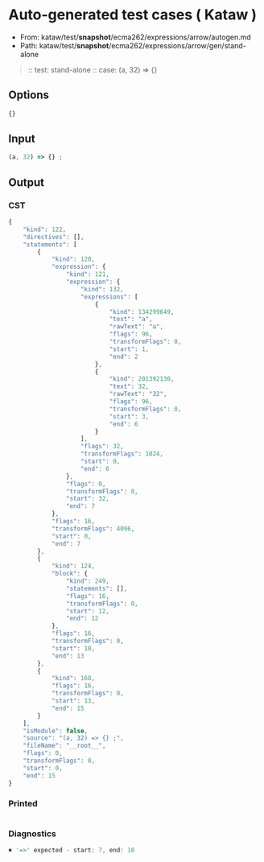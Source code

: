 # Auto-generated test cases ( Kataw )
- From: kataw/test/__snapshot__/ecma262/expressions/arrow/autogen.md
- Path: kataw/test/__snapshot__/ecma262/expressions/arrow/gen/stand-alone
> :: test: stand-alone
> :: case: (a, 32) => {}
## Options

`````js
{}
`````
## Input

`````js
(a, 32) => {} ;
`````
## Output

### CST

```javascript
{
    "kind": 122,
    "directives": [],
    "statements": [
        {
            "kind": 120,
            "expression": {
                "kind": 121,
                "expression": {
                    "kind": 132,
                    "expressions": [
                        {
                            "kind": 134299649,
                            "text": "a",
                            "rawText": "a",
                            "flags": 96,
                            "transformFlags": 0,
                            "start": 1,
                            "end": 2
                        },
                        {
                            "kind": 201392130,
                            "text": 32,
                            "rawText": "32",
                            "flags": 96,
                            "transformFlags": 0,
                            "start": 3,
                            "end": 6
                        }
                    ],
                    "flags": 32,
                    "transformFlags": 1024,
                    "start": 0,
                    "end": 6
                },
                "flags": 0,
                "transformFlags": 0,
                "start": 32,
                "end": 7
            },
            "flags": 16,
            "transformFlags": 4096,
            "start": 0,
            "end": 7
        },
        {
            "kind": 124,
            "block": {
                "kind": 249,
                "statements": [],
                "flags": 16,
                "transformFlags": 0,
                "start": 12,
                "end": 12
            },
            "flags": 16,
            "transformFlags": 0,
            "start": 10,
            "end": 13
        },
        {
            "kind": 168,
            "flags": 16,
            "transformFlags": 0,
            "start": 13,
            "end": 15
        }
    ],
    "isModule": false,
    "source": "(a, 32) => {} ;",
    "fileName": "__root__",
    "flags": 0,
    "transformFlags": 0,
    "start": 0,
    "end": 15
}
```

### Printed

```javascript

```

### Diagnostics

```javascript
✖ '=>' expected - start: 7, end: 10

```

